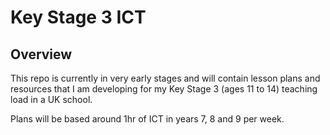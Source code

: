 Key Stage 3 ICT
===============

Overview
--------
This repo is currently in very early stages and will contain lesson plans and resources that I am developing for my Key Stage 3 (ages 11 to 14) teaching load in a UK school.  

Plans will be based around 1hr of ICT in years 7, 8 and 9 per week.
